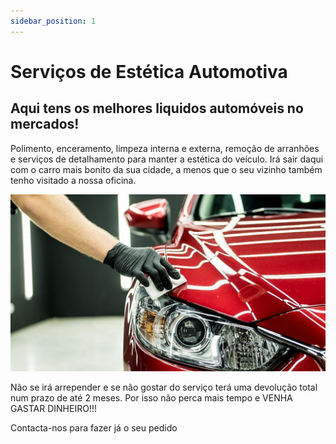 ```yaml
---
sidebar_position: 1
---
```


# Serviços de Estética Automotiva

## Aqui tens os melhores liquidos automóveis no mercados!

Polimento, enceramento, limpeza interna e externa, remoção de arranhões e serviços de detalhamento para manter a estética do veículo. Irá sair daqui com o carro mais bonito da sua cidade, a menos que
o seu vizinho também tenho visitado a nossa oficina.

![Alt text](estetica.png)

Não se irá arrepender e se não gostar do serviço terá uma devolução total num prazo de até 2 meses. Por isso não perca mais tempo e VENHA GASTAR DINHEIRO!!!

Contacta-nos para fazer já o seu pedido